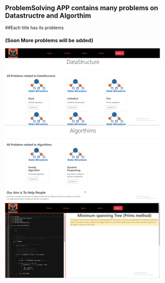 ## ProblemSolving  APP contains many problems on Datastructre and Algorthim
##Each title has its problems
### (Soon More problems will be added)

<img src="1.PNG">

<img src="2.PNG">

<img src="3.PNG">
